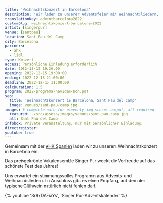 ```yaml
---
title: 'Weihnachtskonzert in Barcelona'
description: 'Wir laden zu unserer Adventsfeier mit Weihnachtsliedern, deutschen Gewürzsüßigkeiten und deutschem Glühwein ein.'
translationKey: adventbarcelona2022
customSlug: weihnachtskonzert-barcelona-2022
artist: [singerpur]
venue: [santpau]
location: Sant Pau del Camp
city: Barcelona
partners:
  - ahk
  - lidl
type: Konzert
access: Persönliche Einladung erforderlich
date: 2022-12-15 19:30:00
opening: 2022-12-15 19:00:00
ending: 2022-12-15 21:00:00
deadline: 2022-12-15 11:00:00
calcDuration: 1.5
program: 2022-programa-navidad-bcn.pdf
seo:
  title: 'Weihnachtskonzert in Barcelona, Sant Pau del Camp'
  image: venues/sant-pau-camp.jpg
images: # complete path for eleventy img srcset output, alt required
  featured: ./src/assets/images/venues/sant-pau-camp.jpg
  alt: Sant Pau del Camp
infobox: Private Veranstaltung, nur mit persönlicher Einladung.
directregister:
youtube: true
---
```


Gemeinsam mit der <a href="https://www.ahk.es/" target="_blank" rel="noopener noreferrer">AHK Spanien</a> laden wir zu unserem Weihnachtskonzert in Barcelona ein.

Das preisgekrönte Vokalensemble Singer Pur weckt die Vorfreude auf das schönste Fest des Jahres!

Uns erwartet ein stimmungsvolles Programm aus Advents-und Weihnachtsliedern. Im Anschluss gibt es einen Empfang, auf dem der typische Glühwein natürlich nicht fehlen darf.

{% youtube '3r9xDAEiaYs', 'Singer Pur-Adventskalender' %}
